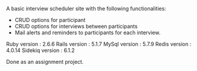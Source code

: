 A basic interview scheduler site with the following functionalities:

* CRUD options for participant
* CRUD options for interviews between participants
* Mail alerts and reminders to participants for each interview.

Ruby version : 2.6.6
Rails version : 5.1.7
MySql version : 5.7.9
Redis version : 4.0.14
Sidekiq version : 6.1.2

Done as an assignment project.
